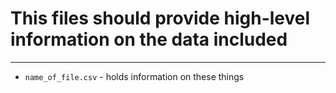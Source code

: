 # This files should provide high-level information on the data included
--------------------------------------------------------------

* `name_of_file.csv` - holds information on these things


